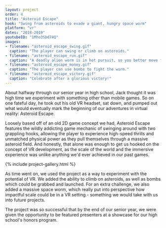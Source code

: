 ```yaml
---
layout: project
order: 4
title: "Asteroid Escape"
hook: "Swing from asteroids to evade a giant, hungry space worm"
platform: "vr"
dates: "2018-2019"
youtubeID: "1Mho3Sbd74Q"
images:
- filename: "asteroid_escape_swing.gif"
  caption: "The player can swing or climb on asteroids."
- filename: "asteroid_escape_run.gif"
  caption: "A deadly alien worm is in hot pursuit, so you better move fast!"
- filename: "asteroid_escape_money.gif"
  caption: "The player can use bombs to fight the worm."
- filename: "asteroid_escape_victory.gif"
  caption: "Celebrate after a glorious victory!"
---
```

About halfway through our senior year in high school, Jack thought it was high time we experiment with something other than mobile games. So on one fateful day, he took out his old VR headset, sat down, and pumped out what would eventually mark the beginning of our adventures in virtual reality: Asteroid Escape.

Loosely based off of an old 2D game concept we had, Asteroid Escape features the wildly addicting game mechanic of swinging around with two grappling hooks, allowing the player to experience high-speed thrills and unmatched physical power as they pull themselves through a massive asteroid field. And honestly, that alone was enough to get us hooked on the concept of VR development, as the scale of the world and the immersive experience was unlike anything we'd ever achieved in our past games.

{% include project-gallery.html %}

As time went on, we used the project as a way to experiment with the potential of VR. We added the ability to climb on asteroids, as well as bombs which could be grabbed and launched. For an extra challenge, we also added a massive space worm, which really put into perspective how impactful scale could be in a VR setting - something we would take with us into future projects.

The project was so successful that by the end of our senior year, we were given the opportunity to be featured presenters at a showcase for our high school's honors program.
